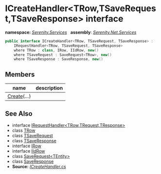 # ICreateHandler&lt;TRow,TSaveRequest,TSaveResponse&gt; interface
**namespace:** *[Serenity.Services](../README.md#serenity.services-namespace)*   **assembly**: *[Serenity.Net.Services](../README.md)*

```csharp
public interface ICreateHandler<TRow, TSaveRequest, TSaveResponse> : 
    IRequestHandler<TRow, TSaveRequest, TSaveResponse>
    where TRow : class, IRow, IIdRow, new()
    where TSaveRequest : SaveRequest<TRow>, new()
    where TSaveResponse : SaveResponse, new()
```

## Members

| name | description |
| --- | --- |
| [Create](ICreateHandler-3/Create.md)(…) |  |

## See Also

* interface [IRequestHandler&lt;TRow,TRequest,TResponse&gt;](IRequestHandler-3.md)
* class [TRow](../Serenity.Net.Services/ICreateHandler-3.TRow.md)
* class [TSaveRequest](../Serenity.Net.Services/ICreateHandler-3.TSaveRequest.md)
* class [TSaveResponse](../Serenity.Net.Services/ICreateHandler-3.TSaveResponse.md)
* interface [IRow](../Serenity.Net.Entity/../Serenity.Data/IRow.md)
* interface [IIdRow](../Serenity.Net.Entity/../Serenity.Data/IIdRow.md)
* class [SaveRequest&lt;TEntity&gt;](SaveRequest-1.md)
* class [SaveResponse](SaveResponse.md)
* **Source:** *[ICreateHandler.cs](https://github.com/serenity-is/Serenity/blob/master/src/Serenity.Net.Services/RequestHandlers/Save/ICreateHandler.cs)*